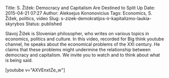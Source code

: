 Title: S. Žižek: Democracy and Capitalism Are Destined to Split Up
Date: 2015-04-21 07:27
Author: Aleksejus Kononovicius
Tags: Economics, S. Žižek, politics, video
Slug: s-zizek-demokratijos-ir-kapitalizmo-laukia-skyrybos
Status: published

Slavoj Žižek is
Slovenian philosopher, who writes on various topics in economics,
politics and culture. In this video, recorded for Big think youtube
channel, he speaks about the economical problems of the XXI century. He
claims that these problems might undermine the relationship between
democracy and capitalism. We invite you to watch and to think about what
is being said.

[youtube v="AXVEnxtZe_w"]
